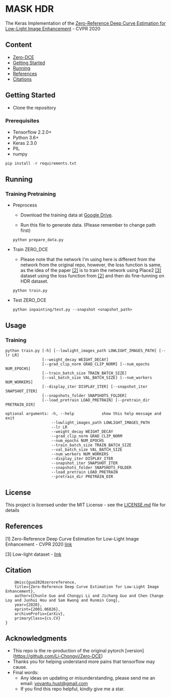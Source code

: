 # MASK HDR
The Keras Implementation of the [Zero-Reference Deep Curve Estimation for Low-Light Image Enhancement](https://openaccess.thecvf.com/content_CVPR_2020/papers/Guo_Zero-Reference_Deep_Curve_Estimation_for_Low-Light_Image_Enhancement_CVPR_2020_paper.pdf) - CVPR 2020
## Content
- [Zero-DCE](#mask-hdr)
- [Getting Started](#getting-tarted)
- [Running](#running)
- [References](#references)
- [Citations](#citation)

## Getting Started

- Clone the repository

### Prerequisites

- Tensorflow 2.2.0+
- Python 3.6+
- Keras 2.3.0
- PIL
- numpy

```python
pip install -r requirements.txt
```

## Running
### Training Pretraining
- Preprocess
    - Download the training data at [Google Drive](https://drive.google.com/file/d/1HiLtYiyT9R7dR9DRTLRlUUrAicC4zzWN/view).

    - Run this file to generate data. (Please remember to change path first)

    ```
    python prepare_data.py
    ```

- Train ZERO_DCE 
    - Please note that the network I'm using here is different from the network from the original repo, however, the loss function is same, as the idea of the paper [[2]](#references) is to train the network using Place2 [[3]](#references) dataset using the loss function from [[2]](#references) and then do fine-tunning on HDR dataset.

    ```
    python train.py
    ```
- Test ZERO_DCE
    ```
    python inpainting/test.py --snapshot <snapshot_path>
    ```

## Usage
### Training
```
python train.py [-h] [--lowlight_images_path LOWLIGHT_IMAGES_PATH] [--lr LR]
                [--weight_decay WEIGHT_DECAY]
                [--grad_clip_norm GRAD_CLIP_NORM] [--num_epochs NUM_EPOCHS]
                [--train_batch_size TRAIN_BATCH_SIZE]
                [--val_batch_size VAL_BATCH_SIZE] [--num_workers NUM_WORKERS]
                [--display_iter DISPLAY_ITER] [--snapshot_iter SNAPSHOT_ITER]
                [--snapshots_folder SNAPSHOTS_FOLDER]
                [--load_pretrain LOAD_PRETRAIN] [--pretrain_dir PRETRAIN_DIR]
```

```
optional arguments: -h, --help            show this help message and exit
                    --lowlight_images_path LOWLIGHT_IMAGES_PATH
                    --lr LR
                    --weight_decay WEIGHT_DECAY
                    --grad_clip_norm GRAD_CLIP_NORM
                    --num_epochs NUM_EPOCHS
                    --train_batch_size TRAIN_BATCH_SIZE
                    --val_batch_size VAL_BATCH_SIZE
                    --num_workers NUM_WORKERS
                    --display_iter DISPLAY_ITER
                    --snapshot_iter SNAPSHOT_ITER
                    --snapshots_folder SNAPSHOTS_FOLDER
                    --load_pretrain LOAD_PRETRAIN
                    --pretrain_dir PRETRAIN_DIR
```

## License

This project is licensed under the MIT License - see the [LICENSE.md](LICENSE.md) file for details

## References
[1] Zero-Reference Deep Curve Estimation for Low-Light Image Enhancement - CVPR 2020 [link](https://openaccess.thecvf.com/content_CVPR_2020/papers/Guo_Zero-Reference_Deep_Curve_Estimation_for_Low-Light_Image_Enhancement_CVPR_2020_paper.pdf)

[3] Low-light dataset - [link](https://drive.google.com/file/d/1HiLtYiyT9R7dR9DRTLRlUUrAicC4zzWN/view)

## Citation
```
    @misc{guo2020zeroreference,
    title={Zero-Reference Deep Curve Estimation for Low-Light Image Enhancement},
    author={Chunle Guo and Chongyi Li and Jichang Guo and Chen Change Loy and Junhui Hou and Sam Kwong and Runmin Cong},
    year={2020},
    eprint={2001.06826},
    archivePrefix={arXiv},
    primaryClass={cs.CV}
}
```
## Acknowledgments

- This repo is the re-production of the original pytorch [version] (https://github.com/Li-Chongyi/Zero-DCE)
- Thanks you for helping understand more pains that tensorflow may cause.
- Final words:
    - Any ideas on updating or misunderstanding, please send me an email: <vovantu.hust@gmail.com>
    - If you find this repo helpful, kindly give me a star.

